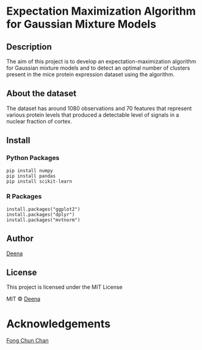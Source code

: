 # Expectation Maximization Algorithm for Gaussian Mixture Models

## Description
The aim of this project is to develop an expectation-maximization algorithm for Gaussian mixture models and to detect an optimal number of clusters present in the mice protein expression dataset using the algorithm.

## About the dataset
The dataset has around 1080 observations and 70 features that represent various protein levels that produced a detectable level of signals in a nuclear fraction of cortex.

## Install

### Python Packages
```
pip install numpy
pip install pandas
pip install scikit-learn
```

### R Packages

```
install.packages("ggplot2")
install.packages("dplyr")
install.packages("mvtnorm")
```

## Author 
[Deena](https://github.com/deenamddm)

## License
This project is licensed under the MIT License

MIT © [Deena](https://github.com/deenamddm)


# Acknowledgements
[Fong Chun Chan](http://tinyheero.github.io/2016/01/03/gmm-em.html)


